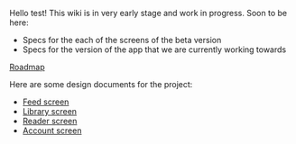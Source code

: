 Hello test!
This wiki is in very early stage and work in progress. Soon to be here:
- Specs for the each of the screens of the beta version
- Specs for the version of the app that we are currently working towards

[Roadmap](https://github.com/ashakirzianov/booka/wiki/Roadmap "Roadmap")

Here are some design documents for the project:
- [Feed screen](https://github.com/ashakirzianov/booka/wiki/Feed-screen "Feed screen specs")
- [Library screen](https://github.com/ashakirzianov/booka/wiki/Library-screen "Library screen specs")
- [Reader screen](https://github.com/ashakirzianov/booka/wiki/Reader-screen "Reader screen specs")
- [Account screen](https://github.com/ashakirzianov/booka/wiki/Account-screen "Account screen specs")
